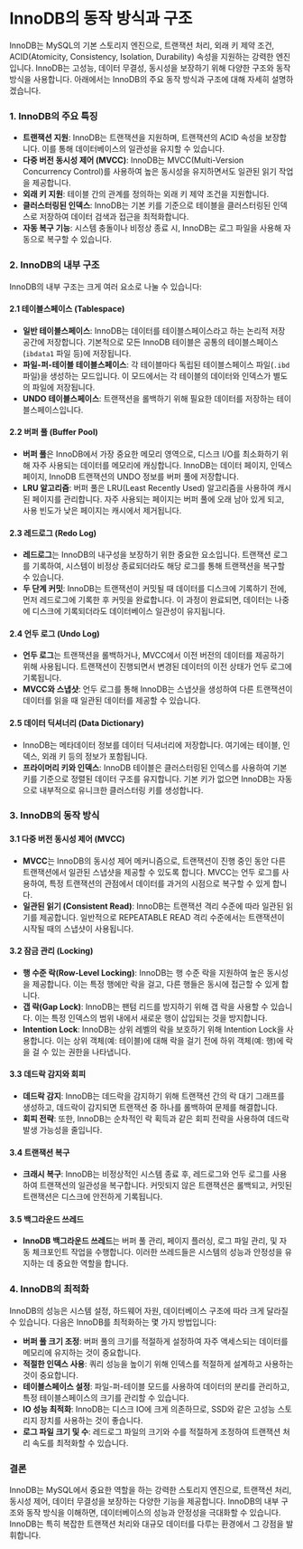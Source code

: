 # InnoDB의 동작 방식과 구조

InnoDB는 MySQL의 기본 스토리지 엔진으로, 트랜잭션 처리, 외래 키 제약 조건, ACID(Atomicity, Consistency, Isolation, Durability) 속성을 지원하는 강력한 엔진입니다. InnoDB는 고성능, 데이터 무결성, 동시성을 보장하기 위해 다양한 구조와 동작 방식을 사용합니다. 아래에서는 InnoDB의 주요 동작 방식과 구조에 대해 자세히 설명하겠습니다.

### 1. **InnoDB의 주요 특징**

- **트랜잭션 지원**: InnoDB는 트랜잭션을 지원하며, 트랜잭션의 ACID 속성을 보장합니다. 이를 통해 데이터베이스의 일관성을 유지할 수 있습니다.
- **다중 버전 동시성 제어 (MVCC)**: InnoDB는 MVCC(Multi-Version Concurrency Control)를 사용하여 높은 동시성을 유지하면서도 일관된 읽기 작업을 제공합니다.
- **외래 키 지원**: 테이블 간의 관계를 정의하는 외래 키 제약 조건을 지원합니다.
- **클러스터링된 인덱스**: InnoDB는 기본 키를 기준으로 테이블을 클러스터링된 인덱스로 저장하여 데이터 검색과 접근을 최적화합니다.
- **자동 복구 기능**: 시스템 충돌이나 비정상 종료 시, InnoDB는 로그 파일을 사용해 자동으로 복구할 수 있습니다.

### 2. **InnoDB의 내부 구조**

InnoDB의 내부 구조는 크게 여러 요소로 나눌 수 있습니다:

#### 2.1 **테이블스페이스 (Tablespace)**

- **일반 테이블스페이스**: InnoDB는 데이터를 테이블스페이스라고 하는 논리적 저장 공간에 저장합니다. 기본적으로 모든 InnoDB 테이블은 공통의 테이블스페이스(`ibdata1` 파일 등)에 저장됩니다.
- **파일-퍼-테이블 테이블스페이스**: 각 테이블마다 독립된 테이블스페이스 파일(`.ibd` 파일)을 생성하는 모드입니다. 이 모드에서는 각 테이블의 데이터와 인덱스가 별도의 파일에 저장됩니다.
- **UNDO 테이블스페이스**: 트랜잭션을 롤백하기 위해 필요한 데이터를 저장하는 테이블스페이스입니다.

#### 2.2 **버퍼 풀 (Buffer Pool)**

- **버퍼 풀**은 InnoDB에서 가장 중요한 메모리 영역으로, 디스크 I/O를 최소화하기 위해 자주 사용되는 데이터를 메모리에 캐싱합니다. InnoDB는 데이터 페이지, 인덱스 페이지, InnoDB 트랜잭션의 UNDO 정보를 버퍼 풀에 저장합니다.
- **LRU 알고리즘**: 버퍼 풀은 LRU(Least Recently Used) 알고리즘을 사용하여 캐시된 페이지를 관리합니다. 자주 사용되는 페이지는 버퍼 풀에 오래 남아 있게 되고, 사용 빈도가 낮은 페이지는 캐시에서 제거됩니다.

#### 2.3 **레드로그 (Redo Log)**

- **레드로그**는 InnoDB의 내구성을 보장하기 위한 중요한 요소입니다. 트랜잭션 로그를 기록하여, 시스템이 비정상 종료되더라도 해당 로그를 통해 트랜잭션을 복구할 수 있습니다.
- **두 단계 커밋**: InnoDB는 트랜잭션이 커밋될 때 데이터를 디스크에 기록하기 전에, 먼저 레드로그에 기록한 후 커밋을 완료합니다. 이 과정이 완료되면, 데이터는 나중에 디스크에 기록되더라도 데이터베이스 일관성이 유지됩니다.

#### 2.4 **언두 로그 (Undo Log)**

- **언두 로그**는 트랜잭션을 롤백하거나, MVCC에서 이전 버전의 데이터를 제공하기 위해 사용됩니다. 트랜잭션이 진행되면서 변경된 데이터의 이전 상태가 언두 로그에 기록됩니다.
- **MVCC와 스냅샷**: 언두 로그를 통해 InnoDB는 스냅샷을 생성하여 다른 트랜잭션이 데이터를 읽을 때 일관된 데이터를 제공할 수 있습니다.

#### 2.5 **데이터 딕셔너리 (Data Dictionary)**

- InnoDB는 메타데이터 정보를 데이터 딕셔너리에 저장합니다. 여기에는 테이블, 인덱스, 외래 키 등의 정보가 포함됩니다.
- **프라이머리 키와 인덱스**: InnoDB 테이블은 클러스터링된 인덱스를 사용하여 기본 키를 기준으로 정렬된 데이터 구조를 유지합니다. 기본 키가 없으면 InnoDB는 자동으로 내부적으로 유니크한 클러스터링 키를 생성합니다.

### 3. **InnoDB의 동작 방식**

#### 3.1 **다중 버전 동시성 제어 (MVCC)**

- **MVCC**는 InnoDB의 동시성 제어 메커니즘으로, 트랜잭션이 진행 중인 동안 다른 트랜잭션에서 일관된 스냅샷을 제공할 수 있도록 합니다. MVCC는 언두 로그를 사용하여, 특정 트랜잭션의 관점에서 데이터를 과거의 시점으로 복구할 수 있게 합니다.
- **일관된 읽기 (Consistent Read)**: InnoDB는 트랜잭션 격리 수준에 따라 일관된 읽기를 제공합니다. 일반적으로 REPEATABLE READ 격리 수준에서는 트랜잭션이 시작될 때의 스냅샷이 사용됩니다.

#### 3.2 **잠금 관리 (Locking)**

- **행 수준 락(Row-Level Locking)**: InnoDB는 행 수준 락을 지원하여 높은 동시성을 제공합니다. 이는 특정 행에만 락을 걸고, 다른 행들은 동시에 접근할 수 있게 합니다.
- **갭 락(Gap Lock)**: InnoDB는 팬텀 리드를 방지하기 위해 갭 락을 사용할 수 있습니다. 이는 특정 인덱스의 범위 내에서 새로운 행이 삽입되는 것을 방지합니다.
- **Intention Lock**: InnoDB는 상위 레벨의 락을 보호하기 위해 Intention Lock을 사용합니다. 이는 상위 객체(예: 테이블)에 대해 락을 걸기 전에 하위 객체(예: 행)에 락을 걸 수 있는 권한을 나타냅니다.

#### 3.3 **데드락 감지와 회피**

- **데드락 감지**: InnoDB는 데드락을 감지하기 위해 트랜잭션 간의 락 대기 그래프를 생성하고, 데드락이 감지되면 트랜잭션 중 하나를 롤백하여 문제를 해결합니다.
- **회피 전략**: 또한, InnoDB는 순차적인 락 획득과 같은 회피 전략을 사용하여 데드락 발생 가능성을 줄입니다.

#### 3.4 **트랜잭션 복구**

- **크래시 복구**: InnoDB는 비정상적인 시스템 종료 후, 레드로그와 언두 로그를 사용하여 트랜잭션의 일관성을 복구합니다. 커밋되지 않은 트랜잭션은 롤백되고, 커밋된 트랜잭션은 디스크에 안전하게 기록됩니다.

#### 3.5 **백그라운드 쓰레드**

- **InnoDB 백그라운드 쓰레드**는 버퍼 풀 관리, 페이지 플러싱, 로그 파일 관리, 및 자동 체크포인트 작업을 수행합니다. 이러한 쓰레드들은 시스템의 성능과 안정성을 유지하는 데 중요한 역할을 합니다.

### 4. **InnoDB의 최적화**

InnoDB의 성능은 시스템 설정, 하드웨어 자원, 데이터베이스 구조에 따라 크게 달라질 수 있습니다. 다음은 InnoDB를 최적화하는 몇 가지 방법입니다:

- **버퍼 풀 크기 조정**: 버퍼 풀의 크기를 적절하게 설정하여 자주 액세스되는 데이터를 메모리에 유지하는 것이 중요합니다.
- **적절한 인덱스 사용**: 쿼리 성능을 높이기 위해 인덱스를 적절하게 설계하고 사용하는 것이 중요합니다.
- **테이블스페이스 설정**: 파일-퍼-테이블 모드를 사용하여 데이터의 분리를 관리하고, 특정 테이블스페이스의 크기를 관리할 수 있습니다.
- **IO 성능 최적화**: InnoDB는 디스크 IO에 크게 의존하므로, SSD와 같은 고성능 스토리지 장치를 사용하는 것이 좋습니다.
- **로그 파일 크기 및 수**: 레드로그 파일의 크기와 수를 적절하게 조정하여 트랜잭션 처리 속도를 최적화할 수 있습니다.

### 결론

InnoDB는 MySQL에서 중요한 역할을 하는 강력한 스토리지 엔진으로, 트랜잭션 처리, 동시성 제어, 데이터 무결성을 보장하는 다양한 기능을 제공합니다. InnoDB의 내부 구조와 동작 방식을 이해하면, 데이터베이스의 성능과 안정성을 극대화할 수 있습니다. InnoDB는 특히 복잡한 트랜잭션 처리와 대규모 데이터를 다루는 환경에서 그 강점을 발휘합니다.
